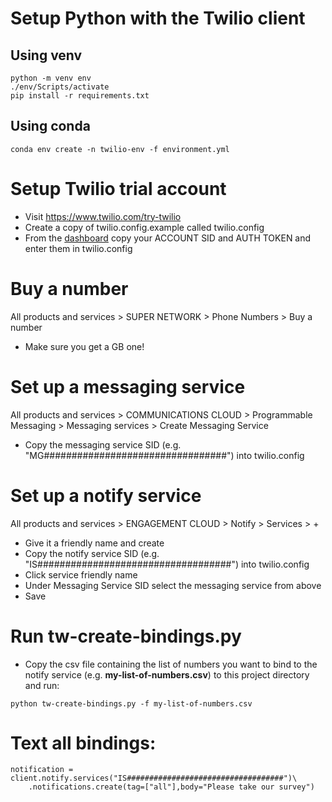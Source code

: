 # Setup Python with the Twilio client
## Using venv
```
python -m venv env
./env/Scripts/activate
pip install -r requirements.txt
```

## Using conda
```
conda env create -n twilio-env -f environment.yml
```

# Setup Twilio trial account
* Visit https://www.twilio.com/try-twilio
* Create a copy of twilio.config.example called twilio.config
* From the [dashboard](https://www.twilio.com/console) copy your ACCOUNT SID and AUTH TOKEN and enter them in twilio.config

# Buy a number
All products and services > SUPER NETWORK > Phone Numbers > Buy a number
* Make sure you get a GB one!

# Set up a messaging service
All products and services > COMMUNICATIONS CLOUD > Programmable Messaging > Messaging services > Create Messaging Service
* Copy the messaging service SID (e.g. "MG#################################") into twilio.config

# Set up a notify service
All products and services > ENGAGEMENT CLOUD > Notify > Services > +
* Give it a friendly name and create
* Copy the notify service SID (e.g. "IS###################################") into twilio.config 
* Click service friendly name
* Under Messaging Service SID select the messaging service from above
* Save

# Run tw-create-bindings.py
* Copy the csv file containing the list of numbers you want to bind to the notify service (e.g. **my-list-of-numbers.csv**) to this project directory and run:
```
python tw-create-bindings.py -f my-list-of-numbers.csv
```

# Text all bindings:
```
notification = client.notify.services("IS###################################")\
    .notifications.create(tag=["all"],body="Please take our survey")
```

